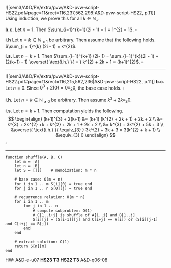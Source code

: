 
![[sem3/A&D/PV/extra/pvw/A&D-pvw-script-HS22.pdf#page=11&rect=116,237,562,298|A&D-pvw-script-HS22, p.11]]
Using induction, we prove this for all $k \in \mathbb{N}_{+}$.

**b.c.**
Let $n = 1$. Then $\sum_{i=1}^{k=1}(2i - 1) = 1 = 1^{2} = 1$.
$\square$

**i.h**
Let $n = k \in \mathbb{N}_{\geq 1}$ be arbitrary. Then assume that the following holds. $\sum_{i = 1}^{k} (2i - 1) = k^{2}$.

**i.s.**
Let $n = k+1$. Then $\sum_{i=1}^{k+1} (2i- 1) = \sum_{i=1}^{k}(2i - 1)  + (2(k+1) - 1) \overset{ \text{i.h.} }{ = } k^{2} + 2k + 1 = (k+1)^{2}$.
$\square$

---

![[sem3/A&D/PV/extra/pvw/A&D-pvw-script-HS22.pdf#page=11&rect=116,215,562,236|A&D-pvw-script-HS22, p.11]]
**b.c.**
Let $n = 0$. Since $0^{3} + 2(0) = 0 \equiv_{3} 0$, the base case holds.
$\square$

**i.h.**
Let $n = k \in \mathbb{N}_{\geq0}$ be arbitrary. Then assume $k^{3} + 2k \equiv_{3} 0$.

**i.s.**
Let $n = k+1$. Then computation yields the following.
$$
\begin{align}
(k+1)^{3} + 2(k+1) &= (k+1) (k^{2} + 2k + 1) + 2k + 2 \\
&= k^{3} + 2k^{2} +k + k^{2} + 2k + 1 + 2k + 2 \\
&= k^{3} + 3k^{2} + 5k + 3 \\
&\overset{ \text{i.h.} }{ \equiv_{3} } 3k^{2} + 3k + 3 = 3(k^{2} + k + 1) \\
&\equiv_{3} 0
\end{align}
$$
$\square$

---


```
function shuffle(A, B, C)
    let m = |A|
    let n = |B|
    let S = [][]    # memoization: m * n

    # base case: O(m + n)
    for i in 1 .. m S[i][0] = true end
    for j in 1 .. n S[0][j] = true end

    # recurrence relation: O(m * n)
    for i in 1 .. m
        for j in 1 .. n
            # compute subproblem: O(1)
            # C[1..i+j] is shuffle of A[1..i] and B[1..j]
            S[i][j] = (S[i-1][[j] and C[i+j] == A[i]) or (S[i][j-1] and C[i+j] == B[j])
        end
    end

    # extract solution: O(1)
    return S[n][m]
end
```



HW:
A&D-e-u07
**HS23 T3**
**HS22 T3**
A&D-q06-08
